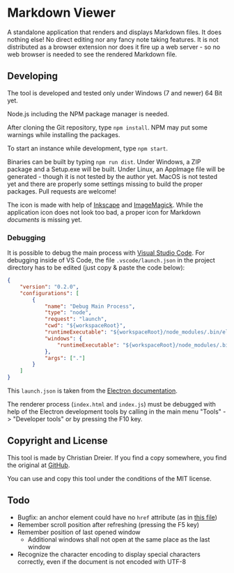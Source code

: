 # Markdown Viewer

A standalone application that renders and displays Markdown files. It does nothing else! No direct editing nor any fancy note taking features. It is not distributed as a browser extension nor does it fire up a web server - so no web browser is needed to see the rendered Markdown file.

## Developing

The tool is developed and tested only under Windows (7 and newer) 64 Bit yet.

Node.js including the NPM package manager is needed.

After cloning the Git repository, type `npm install`. NPM may put some warnings while installing the packages.

To start an instance while development, type `npm start`.

Binaries can be built by typing `npm run dist`. Under Windows, a ZIP package and a Setup.exe will be built. Under Linux, an AppImage file will be generated - though it is not tested by the author yet. MacOS is not tested yet and there are properly some settings missing to build the proper packages. Pull requests are welcome!

The icon is made with help of [Inkscape](https://inkscape.org/en/) and [ImageMagick](https://www.imagemagick.org). While the application icon does not look too bad, a proper icon for Markdown *documents* is missing yet.

### Debugging

It is possible to debug the main process with [Visual Studio Code](https://code.visualstudio.com/). For debugging inside of VS Code, the file `.vscode/launch.json` in the project directory has to be edited (just copy & paste the code below):

```json
{
    "version": "0.2.0",
    "configurations": [
        {
            "name": "Debug Main Process",
            "type": "node",
            "request": "launch",
            "cwd": "${workspaceRoot}",
            "runtimeExecutable": "${workspaceRoot}/node_modules/.bin/electron",
            "windows": {
                "runtimeExecutable": "${workspaceRoot}/node_modules/.bin/electron.cmd"
            },
            "args": ["."]
        }
    ]
}
```

This `launch.json` is taken from the [Electron documentation](https://electronjs.org/docs/tutorial/debugging-main-process-vscode).

The renderer process (`index.html` and `index.js`) must be debugged with help of the Electron development tools by calling in the main menu "Tools" -> "Developer tools" or by pressing the F10 key.

## Copyright and License

This tool is made by Christian Dreier. If you find a copy somewhere, you find the original at [GitHub](https://github.com/c3er/mdview).

You can use and copy this tool under the conditions of the MIT license.

## Todo

- Bugfix: an anchor element could have no `href` attribute (as in [this file](https://github.com/istanbuljs/nyc/blob/fe3311bd4770726c67e6eee1e39b15a3b616457b/CHANGELOG.md))
- Remember scroll position after refreshing (pressing the F5 key)
- Remember position of last opened window
    - Additional windows shall not open at the same place as the last window
- Recognize the character encoding to display special characters correctly, even if the document is not encoded with UTF-8
